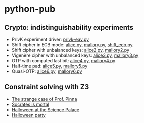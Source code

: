 # python-pub

## Crypto: indistinguishability experiments

- PrivK experiment driver: [privk-eav.py](privk-eav.py)
- Shift cipher in ECB mode: [alice.py](alice.py), [mallory.py](mallory.py), [shift_ecb.py](shift_ecb.py)
- Shift cipher with unbalanced keys: [alice2.py](alice2.py), [mallory2.py](mallory2.py)
- Vigenère cipher with unbalanced keys: [alice3.py](alice3.py), [mallory3.py](mallory3.py)
- OTP with computed last bit: [alice4.py](alice4.py), [mallory4.py](mallory4.py)
- Half-time pad: [alice5.py](alice5.py), [mallory5.py](mallory5.py)
- Quasi-OTP: [alice6.py](alice6.py), [mallory6.py](mallory6.py)

## Constraint solving with Z3

- [The strange case of Prof. Pinna](pinna-case.py)
- [Socrates is mortal](socrates-is-mortal.py)
- [Halloween at the Science Palace](halloween-science-palace.py)
- [Halloween party](halloween-party.py)
